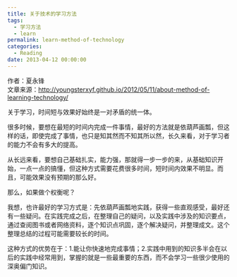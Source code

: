 ```yaml
---
title: 关于技术的学习方法
tags:
  - 学习方法
  - learn
permalink: learn-method-of-technology
categories:
  - Reading
date: 2013-04-12 00:00:00
---
```


作者：夏永锋          
文章来源：http://youngsterxyf.github.io/2012/05/11/about-method-of-learning-technology/          
          
         
关于学习，时间短与效果好始终是一对矛盾的统一体。    

很多时候，要想在最短的时间内完成一件事情，最好的方法就是依葫芦画瓢，但这样的话，即使完成了事情，也只是知其然而不知其所以然，长久来看，对于学习者的能力不会有多大的提高。    

从长远来看，要想自己基础扎实，能力强，那就得一步一步的来，从基础知识开始，一点一点的搞懂，但这种方式需要花费很多时间，短时间内效果不明显。而且，可能效果没有预期的那么好。      

那么，如果做个权衡呢？      

我想，也许最好的学习方式是：先依葫芦画瓢地实践，获得一些直观感受，最好还有一些疑问。在实践完成之后，在整理自己的疑问，以及实践中涉及的知识要点，通过查阅图书或者网络资料，逐个知识点巩固，逐个解决疑问，并整理成文。这个整理总结的过程可能需要较长的时间。      

这种方式的优势在于：1.能让你快速地完成事情；2.实践中用到的知识多半会在以后的实践中经常用到，掌握的就是一些最重要的东西，而不会学习一些很少使用的深奥偏门知识。      
        
        
        

